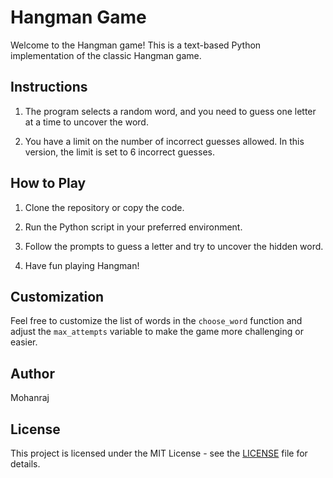 
# Hangman Game

Welcome to the Hangman game! This is a text-based Python implementation of the classic Hangman game.

## Instructions

1. The program selects a random word, and you need to guess one letter at a time to uncover the word.

2. You have a limit on the number of incorrect guesses allowed. In this version, the limit is set to 6 incorrect guesses.

## How to Play

1. Clone the repository or copy the code.

2. Run the Python script in your preferred environment.

3. Follow the prompts to guess a letter and try to uncover the hidden word.

4. Have fun playing Hangman!

## Customization

Feel free to customize the list of words in the `choose_word` function and adjust the `max_attempts` variable to make the game more challenging or easier.

## Author

Mohanraj

## License

This project is licensed under the MIT License - see the [LICENSE](LICENSE) file for details.
